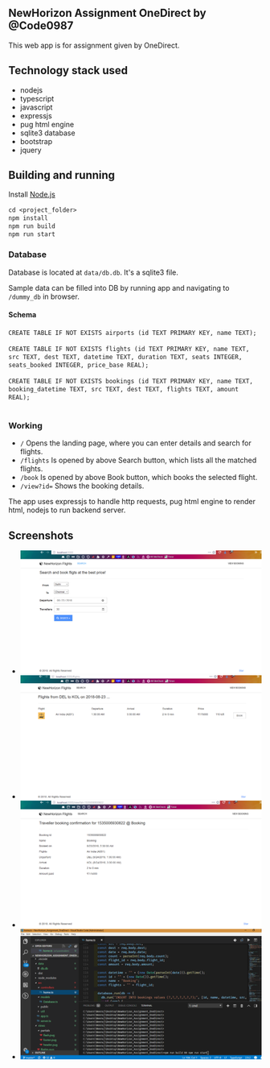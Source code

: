 ## NewHorizon Assignment OneDirect by @Code0987

This web app is for assignment given by OneDirect.

## Technology stack used

- nodejs
- typescript
- javascript
- expressjs
- pug html engine
- sqlite3 database
- bootstrap
- jquery


## Building and running

Install [Node.js](https://nodejs.org/en/)
```
cd <project_folder>
npm install
npm run build
npm run start
```


### Database

Database is located at `data/db.db`.
It's a sqlite3 file.

Sample data can be filled into DB by running app and navigating to `/dummy_db` in browser.


#### Schema

```
CREATE TABLE IF NOT EXISTS airports (id TEXT PRIMARY KEY, name TEXT);

CREATE TABLE IF NOT EXISTS flights (id TEXT PRIMARY KEY, name TEXT, src TEXT, dest TEXT, datetime TEXT, duration TEXT, seats INTEGER, seats_booked INTEGER, price_base REAL);

CREATE TABLE IF NOT EXISTS bookings (id TEXT PRIMARY KEY, name TEXT, booking_datetime TEXT, src TEXT, dest TEXT, flights TEXT, amount REAL);
    
```


### Working

- `/` Opens the landing page, where you can enter details and search for flights.
- `/flights` Is opened by above Search button, which lists all the matched flights.
- `/book` Is opened by above Book button, which books the selected flight.
- `/view?id=` Shows the booking details.

The app uses expressjs to handle http requests,
pug html engine to render html,
nodejs to run backend server. 


## Screenshots

- ![Screenshot 1](screenshots/1.PNG)
- ![Screenshot 2](screenshots/2.PNG)
- ![Screenshot 3](screenshots/3.PNG)
- ![Screenshot 4](screenshots/4.PNG)